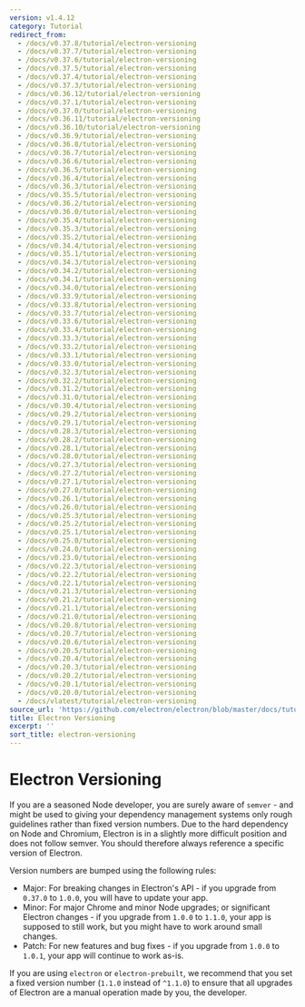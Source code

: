```yaml
---
version: v1.4.12
category: Tutorial
redirect_from:
  - /docs/v0.37.8/tutorial/electron-versioning
  - /docs/v0.37.7/tutorial/electron-versioning
  - /docs/v0.37.6/tutorial/electron-versioning
  - /docs/v0.37.5/tutorial/electron-versioning
  - /docs/v0.37.4/tutorial/electron-versioning
  - /docs/v0.37.3/tutorial/electron-versioning
  - /docs/v0.36.12/tutorial/electron-versioning
  - /docs/v0.37.1/tutorial/electron-versioning
  - /docs/v0.37.0/tutorial/electron-versioning
  - /docs/v0.36.11/tutorial/electron-versioning
  - /docs/v0.36.10/tutorial/electron-versioning
  - /docs/v0.36.9/tutorial/electron-versioning
  - /docs/v0.36.8/tutorial/electron-versioning
  - /docs/v0.36.7/tutorial/electron-versioning
  - /docs/v0.36.6/tutorial/electron-versioning
  - /docs/v0.36.5/tutorial/electron-versioning
  - /docs/v0.36.4/tutorial/electron-versioning
  - /docs/v0.36.3/tutorial/electron-versioning
  - /docs/v0.35.5/tutorial/electron-versioning
  - /docs/v0.36.2/tutorial/electron-versioning
  - /docs/v0.36.0/tutorial/electron-versioning
  - /docs/v0.35.4/tutorial/electron-versioning
  - /docs/v0.35.3/tutorial/electron-versioning
  - /docs/v0.35.2/tutorial/electron-versioning
  - /docs/v0.34.4/tutorial/electron-versioning
  - /docs/v0.35.1/tutorial/electron-versioning
  - /docs/v0.34.3/tutorial/electron-versioning
  - /docs/v0.34.2/tutorial/electron-versioning
  - /docs/v0.34.1/tutorial/electron-versioning
  - /docs/v0.34.0/tutorial/electron-versioning
  - /docs/v0.33.9/tutorial/electron-versioning
  - /docs/v0.33.8/tutorial/electron-versioning
  - /docs/v0.33.7/tutorial/electron-versioning
  - /docs/v0.33.6/tutorial/electron-versioning
  - /docs/v0.33.4/tutorial/electron-versioning
  - /docs/v0.33.3/tutorial/electron-versioning
  - /docs/v0.33.2/tutorial/electron-versioning
  - /docs/v0.33.1/tutorial/electron-versioning
  - /docs/v0.33.0/tutorial/electron-versioning
  - /docs/v0.32.3/tutorial/electron-versioning
  - /docs/v0.32.2/tutorial/electron-versioning
  - /docs/v0.31.2/tutorial/electron-versioning
  - /docs/v0.31.0/tutorial/electron-versioning
  - /docs/v0.30.4/tutorial/electron-versioning
  - /docs/v0.29.2/tutorial/electron-versioning
  - /docs/v0.29.1/tutorial/electron-versioning
  - /docs/v0.28.3/tutorial/electron-versioning
  - /docs/v0.28.2/tutorial/electron-versioning
  - /docs/v0.28.1/tutorial/electron-versioning
  - /docs/v0.28.0/tutorial/electron-versioning
  - /docs/v0.27.3/tutorial/electron-versioning
  - /docs/v0.27.2/tutorial/electron-versioning
  - /docs/v0.27.1/tutorial/electron-versioning
  - /docs/v0.27.0/tutorial/electron-versioning
  - /docs/v0.26.1/tutorial/electron-versioning
  - /docs/v0.26.0/tutorial/electron-versioning
  - /docs/v0.25.3/tutorial/electron-versioning
  - /docs/v0.25.2/tutorial/electron-versioning
  - /docs/v0.25.1/tutorial/electron-versioning
  - /docs/v0.25.0/tutorial/electron-versioning
  - /docs/v0.24.0/tutorial/electron-versioning
  - /docs/v0.23.0/tutorial/electron-versioning
  - /docs/v0.22.3/tutorial/electron-versioning
  - /docs/v0.22.2/tutorial/electron-versioning
  - /docs/v0.22.1/tutorial/electron-versioning
  - /docs/v0.21.3/tutorial/electron-versioning
  - /docs/v0.21.2/tutorial/electron-versioning
  - /docs/v0.21.1/tutorial/electron-versioning
  - /docs/v0.21.0/tutorial/electron-versioning
  - /docs/v0.20.8/tutorial/electron-versioning
  - /docs/v0.20.7/tutorial/electron-versioning
  - /docs/v0.20.6/tutorial/electron-versioning
  - /docs/v0.20.5/tutorial/electron-versioning
  - /docs/v0.20.4/tutorial/electron-versioning
  - /docs/v0.20.3/tutorial/electron-versioning
  - /docs/v0.20.2/tutorial/electron-versioning
  - /docs/v0.20.1/tutorial/electron-versioning
  - /docs/v0.20.0/tutorial/electron-versioning
  - /docs/vlatest/tutorial/electron-versioning
source_url: 'https://github.com/electron/electron/blob/master/docs/tutorial/electron-versioning.md'
title: Electron Versioning
excerpt: ''
sort_title: electron-versioning
---
```

# Electron Versioning

If you are a seasoned Node developer, you are surely aware of `semver` - and might be used to giving your dependency management systems only rough guidelines rather than fixed version numbers. Due to the hard dependency on Node and Chromium, Electron is in a slightly more difficult position and does not follow semver. You should therefore always reference a specific version of Electron.

Version numbers are bumped using the following rules:

*   Major: For breaking changes in Electron's API - if you upgrade from `0.37.0` to `1.0.0`, you will have to update your app.
*   Minor: For major Chrome and minor Node upgrades; or significant Electron changes - if you upgrade from `1.0.0` to `1.1.0`, your app is supposed to still work, but you might have to work around small changes.
*   Patch: For new features and bug fixes - if you upgrade from `1.0.0` to `1.0.1`, your app will continue to work as-is.

If you are using `electron` or `electron-prebuilt`, we recommend that you set a fixed version number (`1.1.0` instead of `^1.1.0`) to ensure that all upgrades of Electron are a manual operation made by you, the developer.
